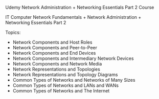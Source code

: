 Udemy Network Administration + Networking Essentials Part 2 Course

IT Computer Network Fundamentals + Network Administration + Networking Essentials Part 2

Topics:
- Network Components and Host Roles
- Network Components and Peer-to-Peer
- Network Components and End Devices
- Network Components and Intermediary Network Devices
- Network Components and Network Media
- Network Representations and Topologies
- Network Representations and Topology Diagrams
- Common Types of Networks and Networks of Many Sizes
- Common Types of Networks and LANs and WANs
- Common Types of Networks and The Internet
